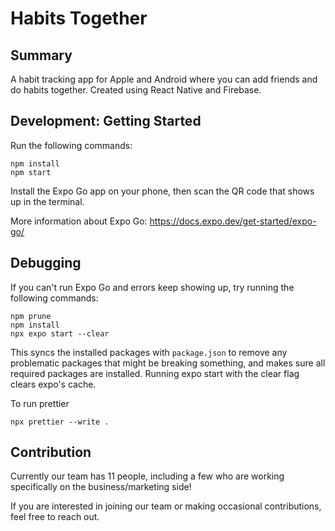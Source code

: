 # Habits Together

## Summary

A habit tracking app for Apple and Android where you can add friends and do habits together. Created using React Native and Firebase.

## Development: Getting Started

Run the following commands:

```
npm install
npm start
```

Install the Expo Go app on your phone, then scan the QR code that shows up in the terminal. 

More information about Expo Go: https://docs.expo.dev/get-started/expo-go/

## Debugging

If you can't run Expo Go and errors keep showing up, try running the following commands:

```
npm prune
npm install
npx expo start --clear
```

This syncs the installed packages with `package.json` to remove any problematic packages that might be breaking something, and makes sure all required packages are installed. Running expo start with the clear flag clears expo's cache.

To run prettier
```
npx prettier --write .
```


## Contribution

Currently our team has 11 people, including a few who are working specifically on the business/marketing side!

If you are interested in joining our team or making occasional contributions, feel free to reach out.

